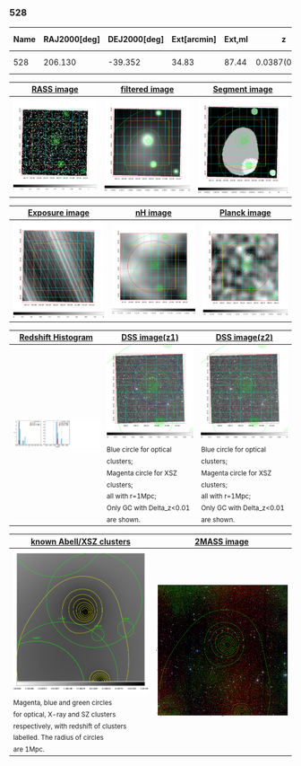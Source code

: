 <div STYLE="page-break-after: always;"></div>

### 528

|Name|RAJ2000[deg]|DEJ2000[deg] |Ext[arcmin]| Ext,ml | z | z_src| C|GC(XSZ,Delta_z<0.01)| GC(OPT,Delta_z<0.01)|GC| R_sig[arcmin] | R500[arcmin] | R500[Mpc]| CRsig[c/s] | CR500[c/s] |L500[1E44 erg/s]|F500[1E-12 erg/s/cm^2]| M500[1E14 Msun]|Tx[keV]|Cnt_sig|Beta|Rc[arcmin]|Comment|Alias|
|---|---|---|---|---|---|------|---|--------|---------|----------|---|---|---|---|---|---|---|---|---|---|---|---|---|---|
|528| 206.130| -39.352| 34.83| 87.44| 0.0387(0.005)| z1, z_opt| S| -| N| N| 30.131| 15.267| 0.702| 0.402(0.116)| 0.371(0.107)| 0.219(0.056)| 6.292(1.616)| 1.02(0.13)| 2.20(0.18)| 231.2| 0.536(-0.027+0.069)| 7.094(-1.152+1.966)| -| t658|

|[RASS image](../image/528/528_img.pdf)|[filtered image](../image/528/528_fil.pdf)|[Segment image](../image/528/528_seg.pdf)|
|-------------------|--------------------|-------------------|
| <img src="../image/528/528_img.png" width="300">  | <img src="../image/528/528_fil.png" width="300">   | <img src="../image/528/528_seg.png" width="300">  |

|[Exposure image](../image/528/528_mex.pdf)| [nH image](../image/528/528_nh.pdf)| [Planck image](../image/528/528_p.pdf)|
|-------------------|--------------------|-------------------|
|<img src="../image/528/528_mex.png" width="300">   | <img src="../image/528/528_nh.png" width="300">    | <img src="../image/528/528_p.png" width="300"> |

|[Redshift Histogram](../image/528/528_zg.pdf) | [DSS image(z1)](../image/528/528_dss_z1.pdf)      |  [DSS image(z2)](../image/528/528_dss_z2.pdf)    |
|-------------------|--------------------|-------------------|
|<img src="../image/528/528_zg.png" width="300"> |<img src="../image/528/528_dss_z1.png" width="300"> <sub><br>Blue circle for optical clusters; <br>Magenta circle for XSZ clusters; <br>all with r=1Mpc; <br>Only GC with Delta_z<0.01 are shown. </sub>| <img src="../image/528/528_dss_z2.png" width="300"><sub><br>Blue circle for optical clusters; <br>Magenta circle for XSZ clusters; <br>all with r=1Mpc; <br>Only GC with Delta_z<0.01 are shown. </sub> |

|[known Abell/XSZ clusters](../image/528/528_gc.pdf) | [2MASS image](../image/528/528_2mass.pdf)      |
|-------------------|-------------------|
|<img src=../image/528/528_gc.png width="300"> <br><sub>Magenta, blue and green circles <br>for optical, X-ray and SZ clusters <br>respectively, with redshift of clusters <br>labelled. The radius of circles <br>are 1Mpc.</sub>|<img src="../image/528/528_2mass.png" width="300">  |




